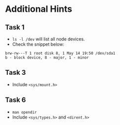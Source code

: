 # Additional Hints

## Task 1
* `ls -l /dev` will list all node devices.
* Check the snippet below:

```
brw-rw---T 1 root disk 8, 1 May 14 19:50 /dev/sda1
b - block device, 8 - major, 1 - minor
```

## Task 3
* Include `<sys/mount.h>`

## Task 6
* `man opendir`
* Include `<sys/types.h>` and `<dirent.h>`
